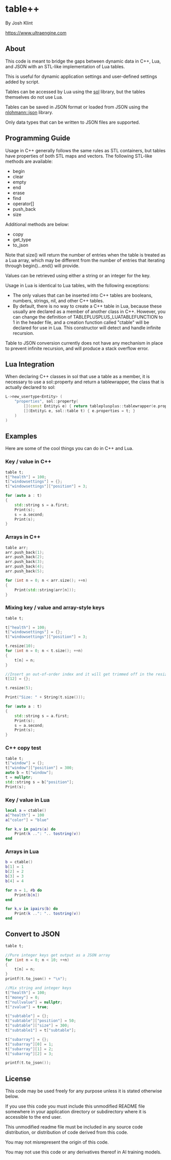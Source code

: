 # table++

By Josh Klint

https://www.ultraengine.com

## About

This code is meant to bridge the gaps between dynamic data in C++, Lua, and JSON with an STL-like implementation of Lua tables.

This is useful for dynamic application settings and user-defined settings added by script.

Tables can be accessed by Lua using the [sol](https://github.com/ThePhD/sol2) library, but the tables themselves do not use Lua.

Tables can be saved in JSON format or loaded from JSON using the [nlohmann::json](https://github.com/nlohmann/json) library.

Only data types that can be written to JSON files are supported.

## Programming Guide

Usage in C++ generally follows the same rules as STL containers, but tables have properties of both STL maps and vectors. The following STL-like methods are available:

- begin
- clear
- empty
- end
- erase
- find
- operator[]
- push_back
- size

Additional methods are below:

- copy
- get_type
- to_json

Note that size() will return the number of entries when the table is treated as a Lua array, which may be different from the number of entries that iterating through begin()...end() will provide.

Values can be retrieved using either a string or an integer for the key.

Usage in Lua is identical to Lua tables, with the following exceptions:
- The only values that can be inserted into C++ tables are booleans, numbers, strings, nil, and other C++ tables.
- By default, there is no way to create a C++ table in Lua, because these usually are declared as a member of another class in C++. However, you can change the definition of TABLEPLUSPLUS_LUATABLEFUNCTION to 1 in the header file, and a creation function called "ctable" will be declared for use in Lua. This constructor will detect and handle infinite recursion.

Table to JSON conversion currently does not have any mechanism in place to prevent infinite recursion, and will produce a stack overflow error.

## Lua Integration

When declaring C++ classes in sol that use a table as a member, it is necessary to use a sol::property and return a tablewrapper, the class that is actually declared to sol:

```c++
L->new_usertype<Entity> (
	"properties", sol::property(
		[](const Entity& e) { return tableplusplus::tablewrapper(e.properties); },
		[](Entity& e, sol::table t) { e.properties = t; }
	)
)
```

## Examples

Here are some of the cool things you can do in C++ and Lua.

### Key / value in C++

```c++
table t;
t["health"] = 100;
t["windowsettings"] = {};
t["windowsettings"]["position"] = 3;

for (auto a : t)
{
    std::string s = a.first;
    Print(s);
    s = a.second;
    Print(s);
}
```

###  Arrays in C++

```c++
table arr;
arr.push_back(1);
arr.push_back(2);
arr.push_back(3);
arr.push_back(4);
arr.push_back(5);

for (int n = 0; n < arr.size(); ++n)
{
    Print(std::string(arr[n]));
}
```
### Mixing key / value and array-style keys

```c++
table t;

t["health"] = 100;
t["windowsettings"] = {};
t["windowsettings"]["position"] = 3;

t.resize(10);
for (int n = 0; n < t.size(); ++n)
{
    t[n] = n;
}

//Insert an out-of-order index and it will get trimmed off in the resize call
t[12] = {};

t.resize(5);

Print("Size: " + String(t.size()));

for (auto a : t)
{
    std::string s = a.first;
    Print(s);
    s = a.second;
    Print(s);
}
```

### C++ copy test

```c++
table t;
t["window"] = {};
t["window"]["position"] = 300;
auto b = t["window"];
t = nullptr;
std::string s = b["position"];
Print(s);
```

###  Key / value in Lua

```lua
local a = ctable()
a["health"] = 100
a["color"] = "blue"

for k,v in pairs(a) do
	Print(k ..": ".. tostring(v))
end
```

### Arrays in Lua

```lua
b = ctable()
b[1] = 1
b[2] = 2
b[3] = 3
b[4] = 4

for n = 1, #b do
	Print(b[n])
end

for k,v in ipairs(b) do
	Print(k ..": ".. tostring(v))
end
```

## Convert to JSON

```c++
table t;

//Pure integer keys get output as a JSON array
for (int n = 0; n < 10; ++n)
{
    t[n] = n;
}
printf(t.to_json() + "\n");

//Mix string and integer keys
t["health"] = 100;
t["money"] = 0;
t["nullvalue"] = nullptr;
t["zvalue"] = true;

t["subtable"] = {};
t["subtable"]["position"] = 50;
t["subtable"]["size"] = 300;
t["subtable1"] = t["subtable"];

t["subarray"] = {};
t["subarray"][0] = 1;
t["subarray"][1] = 2;
t["subarray"][2] = 3;

printf(t.to_json());
```

## License

This code may be used freely for any purpose unless it is stated otherwise below.

If you use this code you must include this unmodified README file somewhere in your application directory or subdirectory where it is accessible to the end user.

This unmodified readme file must be included in any source code distribution, or distribution of code derived from this code.

You may not misrepresent the origin of this code.

You may not use this code or any derivatives thereof in AI training models.
